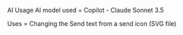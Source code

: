 AI Usage
AI model used = Copilot - Claude Sonnet 3.5

Uses = Changing the Send text from a send icon (SVG file)

